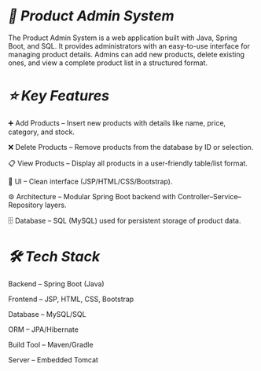 
# *🛒 Product Admin System* 

The Product Admin System is a web application built with Java, Spring Boot, and SQL.
It provides administrators with an easy-to-use interface for managing product details.
Admins can add new products, delete existing ones, and view a complete product list in a structured format.


# *⭐ Key Features*

➕ Add Products – Insert new products with details like name, price, category, and stock.

❌ Delete Products – Remove products from the database by ID or selection.

📋 View Products – Display all products in a user-friendly table/list format.

🎨 UI – Clean interface (JSP/HTML/CSS/Bootstrap).

⚙ Architecture – Modular Spring Boot backend with Controller–Service–Repository layers.

🗄 Database – SQL (MySQL) used for persistent storage of product data.


# *🛠 Tech Stack*

Backend – Spring Boot (Java)

Frontend – JSP, HTML, CSS, Bootstrap

Database – MySQL/SQL

ORM – JPA/Hibernate

Build Tool – Maven/Gradle

Server – Embedded Tomcat



